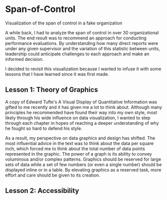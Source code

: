 # Span-of-Control
Visualization of the span of control in a fake organization

A while back, I had to analyze the span of control in over 30 organizational units.  The end result was to recommend an approach for conducting performance evaluations.  By understanding how many direct reports were under any given supervisor and the variation of this statistic between units, leadership could anticipate challenges to each approach and make an informed decision.  

I decided to revisit this visualization because I wanted to infuse it with some lessons that I have learned since it was first made.  

## Lesson 1: Theory of Graphics
A copy of Edward Tufte's A Visual Display of Quantitative Information was gifted to me recently and it has given me a lot to think about.  Although many  principles he recommended have found their way into my own style, most likely through his wide influence on data visualization, I wanted to step through each chapter in hopes of reaching a deeper understanding of why he fought so hard to defend his style.  

As a result, my perspective on data graphics and design has shifted.  The most influential advice in the text was to think about the data per square inch, which forced me to think about the total number of data points represented in the graphic.  The power of a graph is its ability to convey voluminous and/or complex patterns.  Graphics should be reserved for large sets of data while a set of few numbers (or even a single number) should be displayed inline or in a table.  By elevating graphics as a reserved task, more effort and care should be given to its creation. 

## Lesson 2: Accessibility
